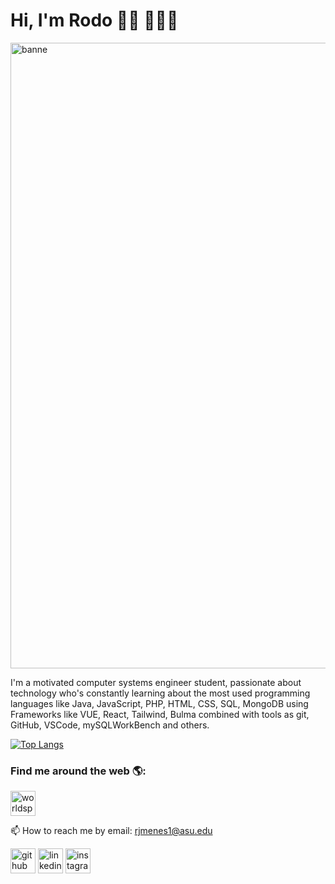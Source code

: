 # Hi, I'm Rodo 👋🏽 🧑🏽‍💻

<img width="1001" alt="banne" src="https://github.com/RodoJML/RodoJML/assets/63088555/f7b1be76-5942-469a-b6a9-f7d3460f8518">

I'm a motivated computer systems engineer student, passionate about technology who's constantly learning about the most used programming languages like Java, JavaScript, PHP, HTML, CSS, SQL, MongoDB using Frameworks like VUE, React, Tailwind, Bulma combined with tools as git, GitHub, VSCode, mySQLWorkBench and others. 

[![Top Langs](https://github-readme-stats.vercel.app/api/top-langs/?username=RodoJML)](https://github.com/anuraghazra/github-readme-stats)


### Find me around the web 🌎:
<img src='https://cdn.jsdelivr.net/npm/simple-icons@3.0.1/icons/github.svg](https://cliply.co/wp-content/uploads/2021/02/392102850_EARTH_EMOJI_400px.gif' alt='worldspn' height='40'>


📫 How to reach me by email: rjmenes1@asu.edu

[<img src='https://cdn.jsdelivr.net/npm/simple-icons@3.0.1/icons/github.svg' alt='github' height='40'>](https://github.com/RodoJML)
[<img src='https://cdn.jsdelivr.net/npm/simple-icons@3.0.1/icons/linkedin.svg' alt='linkedin' height='40'>](https://www.linkedin.com/in/rodolfo-meneses-leal-08b66a20a/)
[<img src='https://cdn.jsdelivr.net/npm/simple-icons@3.0.1/icons/instagram.svg' alt='instagram' height='40'>](https://www.instagram.com/rodojml/)


